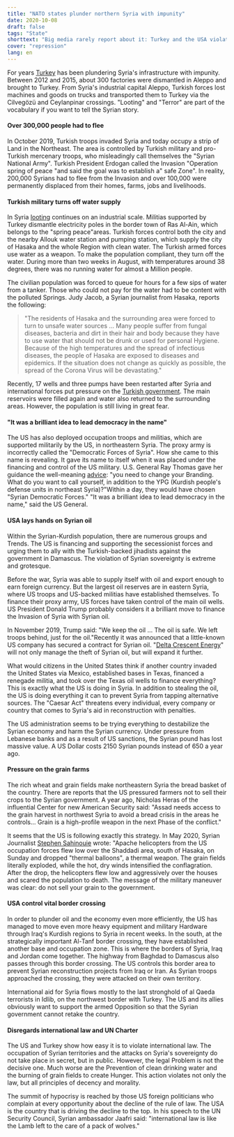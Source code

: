```yaml
---
title: "NATO states plunder northern Syria with impunity"
date: 2020-10-08
draft: false
tags: "State"
shorttext: "Big media rarely report about it: Turkey and the USA violate international law in a blatant way in Syria."
cover: "repression"
lang: en
---
```


For years [Turkey](https://www.al-monitor.com/pulse/originals/2015/08/turkey-syria-sued-for-looting-aleppo-industry.html "Aleppo's businessmen blame Turks for damaged factories, looted equipment") has been plundering Syria's infrastructure with impunity. Between 2012 and 2015, about 300 factories were dismantled in Aleppo and brought to Turkey. From Syria's industrial capital Aleppo, Turkish forces lost machines and goods on trucks and transported them to Turkey via the Cilvegözü and Ceylanpinar crossings. "Looting" and "Terror" are part of the vocabulary if you want to tell the Syrian story.

#### Over 300,000 people had to flee

In October 2019, Turkish troops invaded Syria and today occupy a strip of Land in the Northeast. The area is controlled by Turkish military and pro-Turkish mercenary troops, who misleadingly call themselves the "Syrian National Army". Turkish President Erdogan called the Invasion "Operation spring of peace "and said the goal was to establish a" safe Zone". In reality, 200,000 Syrians had to flee from the Invasion and over 100,000 were permanently displaced from their homes, farms, jobs and livelihoods.

#### Turkish military turns off water supply

In Syria [looting](https://www.syriahr.com/en/181817/ "Vandalism and looting | Turkish-backed factions take apart power pylons in rural Ras Al-Ain") continues on an industrial scale. Militias supported by Turkey dismantle electricity poles in the border town of Ras Al-Ain, which belongs to the "spring peace"areas. Turkish forces control both the city and the nearby Allouk water station and pumping station, which supply the city of Hasaka and the whole Region with clean water. The Turkish armed forces use water as a weapon. To make the population compliant, they turn off the water. During more than two weeks in August, with temperatures around 38 degrees, there was no running water for almost a Million people.

The civilian population was forced to queue for hours for a few sips of water from a tanker. Those who could not pay for the water had to be content with the polluted Springs. Judy Jacob, a Syrian journalist from Hasaka, reports the following:

> "The residents of Hasaka and the surrounding area were forced to turn to unsafe water sources ... Many people suffer from fungal diseases, bacteria and dirt in their hair and body because they have to use water that should not be drunk or used for personal Hygiene. Because of the high temperatures and the spread of infectious diseases, the people of Hasaka are exposed to diseases and epidemics. If the situation does not change as quickly as possible, the spread of the Corona Virus will be devastating."

Recently, 17 wells and three pumps have been restarted after Syria and international forces put pressure on the [Turkish government](/static/downloads/A-HRC-45-31-en.pdf "Report of the Independent International Commission of Inquiry on the Syrian Arab Republic"). The main reservoirs were filled again and water also returned to the surrounding areas. However, the population is still living in great fear.

#### "It was a brilliant idea to lead democracy in the name"

The US has also deployed occupation troops and militias, which are supported militarily by the US, in northeastern Syria. The proxy army is incorrectly called the "Democratic Forces of Syria". How she came to this name is revealing. It gave its name to itself when it was placed under the financing and control of the US military. U.S. General Ray Thomas gave her guidance the well-meaning [advice](https://www.reuters.com/article/us-mideast-crisis-usa-ypg/u-s-general-told-syrias-ypg-you-have-got-to-change-your-brand-idUSKBN1A62SS "U.S. general told Syria's YPG: 'You have got to change your brand'"): "you need to change your Branding. What do you want to call yourself, in addition to the YPG (Kurdish people's defense units in northeast Syria)?"Within a day, they would have chosen "Syrian Democratic Forces." "It was a brilliant idea to lead democracy in the name," said the US General.

#### USA lays hands on Syrian oil

Within the Syrian-Kurdish population, there are numerous groups and Trends. The US is financing and supporting the secessionist forces and urging them to ally with the Turkish-backed jihadists against the government in Damascus. The violation of Syrian sovereignty is extreme and grotesque.

Before the war, Syria was able to supply itself with oil and export enough to earn foreign currency. But the largest oil reserves are in eastern Syria, where US troops and US-backed militias have established themselves. To finance their proxy army, US forces have taken control of the main oil wells. US President Donald Trump probably considers it a brilliant move to finance the Invasion of Syria with Syrian oil.

In November 2019, Trump said: "We keep the oil ... The oil is safe. We left troops behind, just for the oil."Recently it was announced that a little-known US company has secured a contract for Syrian oil. "[Delta Crescent Energy](https://southfront.org/delta-crescent-energy-the-1-year-old-company-that-is-taking-charge-of-syrias-oil/ "DELTA CRESCENT ENERGY: THE 1-YEAR-OLD COMPANY THAT IS TAKING CHARGE OF SYRIA’S OIL")" will not only manage the theft of Syrian oil, but will expand it further.

What would citizens in the United States think if another country invaded the United States via Mexico, established bases in Texas, financed a renegade militia, and took over the Texas oil wells to finance everything? This is exactly what the US is doing in Syria. In addition to stealing the oil, the US is doing everything it can to prevent Syria from tapping alternative sources. The "Caesar Act" threatens every individual, every company or country that comes to Syria's aid in reconstruction with penalties.

The US administration seems to be trying everything to destabilize the Syrian economy and harm the Syrian currency. Under pressure from Lebanese banks and as a result of US sanctions, the Syrian pound has lost massive value. A US Dollar costs 2150 Syrian pounds instead of 650 a year ago.

#### Pressure on the grain farms

The rich wheat and grain fields make northeastern Syria the bread basket of the country. There are reports that the US pressured farmers not to sell their crops to the Syrian government. A year ago, Nicholas Heras of the influential Center for new American Security said: "Assad needs access to the grain harvest in northwest Syria to avoid a bread crisis in the areas he controls... Grain is a high-profile weapon in the next Phase of the conflict."

It seems that the US is following exactly this strategy. In May 2020, Syrian Journalist [Stephen Sahinouie](http://www.mideastdiscourse.com/2020/05/19/the-us-is-using-wheat-as-a-weapon-of-war-in-syria/ "The US is using wheat as a weapon of war in Syria") wrote: "Apache helicopters from the US occupation forces flew low over the Shaddadi area, south of Hasaka, on Sunday and dropped "thermal balloons", a thermal weapon. The grain fields literally exploded, while the hot, dry winds intensified the conflagration. After the drop, the helicopters flew low and aggressively over the houses and scared the population to death. The message of the military maneuver was clear: do not sell your grain to the government.

#### USA control vital border crossing

In order to plunder oil and the economy even more efficiently, the US has managed to move even more heavy equipment and military Hardware through Iraq's Kurdish regions to Syria in recent weeks. In the south, at the strategically important Al-Tanf border crossing, they have established another base and occupation zone. This is where the borders of Syria, Iraq and Jordan come together. The highway from Baghdad to Damascus also passes through this border crossing. The US controls this border area to prevent Syrian reconstruction projects from Iraq or Iran. As Syrian troops approached the crossing, they were attacked on their own territory.

International aid for Syria flows mostly to the last stronghold of al Qaeda terrorists in Idlib, on the northwest border with Turkey. The US and its allies obviously want to support the armed Opposition so that the Syrian government cannot retake the country.

#### Disregards international law and UN Charter

The US and Turkey show how easy it is to violate international law. The occupation of Syrian territories and the attacks on Syria's sovereignty do not take place in secret, but in public. However, the legal Problem is not the decisive one. Much worse are the Prevention of clean drinking water and the burning of grain fields to create Hunger. This action violates not only the law, but all principles of decency and morality.

The summit of hypocrisy is reached by those US foreign politicians who complain at every opportunity about the decline of the rule of law. The USA is the country that is driving the decline to the top. In his speech to the UN Security Council, Syrian ambassador Jaafri said: "international law is like the Lamb left to the care of a pack of wolves."
